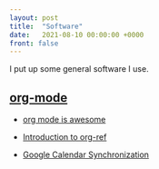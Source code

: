 ```yaml
---
layout: post
title:  "Software"
date:   2021-08-10 00:00:00 +0000
front: false
---
```

I put up some general software I use.

## [org-mode](https://orgmode.org/)

- [org mode is awesome](https://www.youtube.com/watch?v=fgizHHd7nOo)

- [Introduction to org-ref](https://www.youtube.com/watch?v=2t925KRBbFc)

- [Google Calendar Synchronization](https://orgmode.org/worg/org-tutorials/org-google-sync.html)

